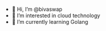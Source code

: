 - 👋 Hi, I’m @bivaswap
- 👀 I’m interested in cloud technology
- 🌱 I’m currently learning Golang

<!---
bivaswap/bivaswap is a ✨ special ✨ repository because its `README.md` (this file) appears on your GitHub profile.
You can click the Preview link to take a look at your changes.
--->
